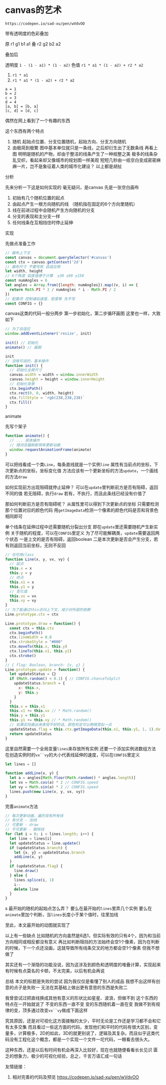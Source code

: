 # canvas的艺术

`https://codepen.io/sad-xu/pen/wVdvOO`

带有透明度的色彩叠加

原 r1 g1 b1 a1
叠 r2 g2 b2 a2


叠加后

透明度 `1 - (1 - a1) * (1 - a2)`
色值 `r1 * a1 * (1 - a2) + r2 * a2`


1. `r1 * a1`
2. `r1 * a1 * (1 - a2) + r2 * a2`


```
a = 1
b = 2
c = 3
d = 4
[a, b] = [b, a]
[c, d] = [d, c]
```

​偶然在网上看到了一个有趣的东西





这个东西有两个特点
1. 随机
    起始点位置、分支位置随机，起始方向、分支方向随机
2. 由极简到极繁
    图中基本单位就只是一条线，之后却衍生出了无数条线
再看上图
明明是随机的产物，却由于整洁的线条产生了一种规整之美
极多的线条杂乱交织，看起来却又像城市的规划图一样美观
短短几秒由一纸空白变成密密麻麻一片，岂不是象征着人类的城市化建设？
以上都是胡扯

分析

先来分析一下这是如何实现的
毫无疑问，是canvas
先是一张空白画布
1. 初始有几个随机位置的起点
2. 由起点产生一根方向随机的线
（随机指在固定的6个方向里随机）
3. 线在前进过程中会随机产生方向随机的分支
4. 分支的表现和主分支一样
5. 任何线条在互相挡住时停止延伸

实现

先做点准备工作

```js
// 画布上下文
const canvas = document.querySelector('#canvas')
const ctx = canvas.getContext('2d')
// 画布尺寸 不要写死 自适应用
let width, height
// 6个角度 弧度值便于计算  ±30 ±90 ±150
const numAngles = 6
let angles = Array.from({length: numAngles}).map((v, i) => {
  return Math.PI * 2 / numAngles * i - Math.PI / 2
})
// 配置项 控制诸如速度、密度等 先不写
const CONFIG = {}
```

canvas这类的代码一般分两步
第一步初始化，第二步循环画图
这里也一样，大致如下

```js
// 为了自适应
window.addEventListener('resize', init)
​
init() // 初始化
animate() // 画图

init
// 没啥可说的，基本操作
function init() {
  // 初始化全屏尺寸
  canvas.width = width = window.innerWidth
  canvas.height = height = window.innerHeight
  // 初始化背景
  ctx.beginPath()
  ctx.rect(0, 0, width, height)
  ctx.fillStyle = `rgb(238,238,238)`
  ctx.fill()
}
```

animate

先写个架子
```js
function animate() {
  // ... 具体操作
  // 随浏览器刷新频率更新动画
  window.requestAnimationFrame(animate)
}
```

可以把线看成一个类`Line`，每条直线就是一个实例`line`
属性有当前点的坐标，下次更新点的坐标，坐标变化值
方法应该有一个更新坐标的方法`update`，一个画线的方法`draw`

如何实现前方出现阻碍就停止延伸？
可以在`update`里判断前方是否有阻碍，返回不同的值
若无阻碍，执行`draw`
若有，不执行，而且此条线已经没有价值了

那如何判断前方是否有阻碍呢？
从属性里可以得到下次更新点的坐标
只需要检测那个位置对应的颜色代码
用`getImageData`检测一个像素的颜色代码是否和背景色相同即可

单个线条在延伸过程中还需要随机分裂出分支
即在`update`里还需要随机产生新实例
关于随机的程度，可以在`CONFIG`里定义
为了尽可能解耦类，`update`需要返回两个状态
一是上文的是否有阻碍，返回boolean
二是本次更新是否会产生分支，若有则返回当前坐标，无则不反回

```js
// 也可用class
function Line(x, y, vx, vy) {
  // 起点
  this.x = x
  this.y = y
  // 终点
  this.x1 = x
  this.y1 = y
  // 变化值
  this.vx = vx
  this.vy = vy
}
// 为了能通过this访问上下文，减少对外部的依赖
Line.prototype.ctx = ctx
​
Line.prototype.draw = function() {
  const ctx = this.ctx
  ctx.beginPath()
  ctx.lineWidth = 0.8
  ctx.strokeStyle = "#000"
  ctx.moveTo(this.x, this.y)
  ctx.lineTo(this.x1, this.y1)
  ctx.stroke()
}
// { flag: Boolean, branch: {x, y} }
Line.prototype.update = function() {
  let updateStatus = {}
  if (Math.random() < 0.1) { // CONFIG.chanceToSplit
    updateStatus.branch = {
      x: this.x,
      y: this.y
    }
  }
  this.x = this.x1
  this.x1 += this.vx // * Math.random()
  this.y = this.y1
  this.y1 += this.vy // * Math.random()
  // 如果实际画出来表现不好的话，颜色判定可以稍微宽松一点
  updateStatus.flag = this.ctx.getImageData(this.x1, this.y1, 1, 1).data[0] >= 238
  return updateStatus
}
```

这里自然需要一个全局变量`lines`来存放所有实例
还要一个添加实例进数组方法
在创造实例时的`vx``vy`的大小代表线延伸的速度，可以在`CONFIG`里定义
```js
let lines = []
​
function addLine(x, y) {
  let a = angles[Math.floor(Math.random() * angles.length)]
  let vx = Math.cos(a) * 2 // CONFIG.speed
  let vy = Math.sin(a) * 2 // CONFIG.speed
  lines.push(new Line(x, y, vx, vy))
}
```

完善`animate`方法
```js
// 每次更新动画，遍历现有所有线
// 有分支 - 加线
// 可更新 - draw
// 不可更新 - 删除线
for (let i = 0; i < lines.length; i++) {
  let line = lines[i]
  let updateStatus = line.update()
  if (updateStatus.branch) {
    let {x, y} = updateStatus.branch
    addLine(x, y)
  }
  if (updateStatus.flag) {
    line.draw()
  } else {
    lines.splice(i, 1)
    i--
    delete line
  }
}
```
s
最开始的随机的起始点怎么弄？
要么在最开始的`lines`里弄几个实例
要么在`animate`里加个判断，当`lines`长度小于某个值时，往里加线

至此，本文最开始的动图就实现了

以上有一些缺点
比如随机的方向虽然是6选1，但实际有效的只有4个，因为和当前方向相同或相反都没有意义
再比如判断阻挡的方法始终会空1个像素，因为在判断的时候，下一个点还没画，这就导致所有线条交叉的地方都会空1个像素
但我不想做了

其实还有一个渐隐的功能没说，因为这涉及到颜色和透明度的堆叠计算，实现起来有时候有点莫名的卡顿，不太完美，以后有机会再说

总结
本文的标题是失败的尝试
因为我仅仅是看懂了别人的成品
我想不出这样有创意的点子是失败一
无法在其基础上做出更有意思的东西是失败二

我曾尝试过把直线换成其他有意义的形状比如星星、波浪，但做不到
这个东西的特点在一开始就说了
不变的东西一直不变
变的东西随机着一直在变
我做不到有规律的变，顶多通过改变`vx``vy`做成下面这样


究其原因，还是对可视化这方面接触的太少，平时无论是工作还是学习都不会和它有太多交集
而且看过一些这方面的代码，发现他们和平时的代码有很大区别，变量多，计算极多，2D的如此，3D的就更别说了，逻辑及其复杂。而且似乎这类代码没有工程化这个概念，都是一个实现一个文件一坨代码，一眼看去很头大。

这种东西，还是以后有时间有机会再深入比较好，现在也就随便看看长长见识
匮乏的想象力，极少的可视化经验，总之，千言万语汇成一句话


友情链接：
1. 相对完善的代码及预览
https://codepen.io/sad-xu/pen/wVdvOO



